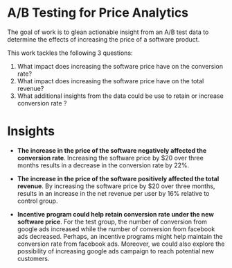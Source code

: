 # A/B Testing for Price Analytics

The goal of work is to glean actionable insight from an A/B test data to determine the effects of increasing the price of a software product.

This work tackles the following 3 questions:
1. What impact does increasing the software price have on the conversion rate?
2. What impact does increasing the software price have on the total revenue?
3. What additional insights from the data could be use to retain or increase conversion rate ?

# Insights

- **The increase in the price of the software negatively affected the conversion rate**. Increasing the software price by \$20 over three months results in a decrease in the conversion rate by 22\%.

- **The increase in the price of the software positively affected the total revenue**. By increasing the software price by $20 over three months, results in an increase in the net revenue per user by 16% relative to control group.

- **Incentive program could help retain conversion rate under the new software price**.  For the test group, the number of conversion from google ads increased while the number of conversion from facebook ads decreased. Perhaps, an incentive programs might help maintain the conversion rate from facebook ads. Moreover, we could also explore the possibility of increasing google ads campaign to reach potential new customers.
